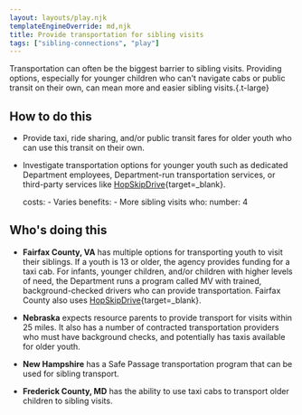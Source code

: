 ```yaml
---
layout: layouts/play.njk
templateEngineOverride: md,njk
title: Provide transportation for sibling visits
tags: ["sibling-connections", "play"]
---
```


Transportation can often be the biggest barrier to sibling visits. Providing options, especially for younger children who can't navigate cabs or public transit on their own, can mean more and easier sibling visits.{.t-large}


## How to do this

* Provide taxi, ride sharing, and/or public transit fares for older youth who can use this transit on their own.

* Investigate transportation options for younger youth such as dedicated Department employees, Department-run transportation services, or third-party services like [HopSkipDrive](https://www.hopskipdrive.com){target=_blank}.

    costs:
      - Varies
    benefits:
      - More sibling visits
    who:
      number: 4

## Who's doing this

* **Fairfax County, VA** has multiple options for transporting youth to visit their siblings. If a youth is 13 or older, the agency provides funding for a taxi cab. For infants, younger children, and/or children with higher levels of need, the Department runs a program called MV with trained, background-checked drivers who can provide transportation. Fairfax County also uses [HopSkipDrive](https://www.hopskipdrive.com){target=_blank}.

* **Nebraska** expects resource parents to provide transport for visits within 25 miles. It also has a number of contracted transportation providers who must have background checks, and potentially has taxis available for older youth.

* **New Hampshire** has a Safe Passage transportation program that can be used for sibling transport.

* **Frederick County, MD** has the ability to use taxi cabs to transport older children to sibling visits.